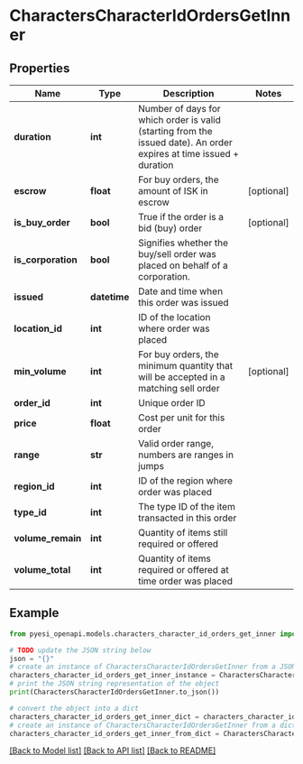 # CharactersCharacterIdOrdersGetInner


## Properties

Name | Type | Description | Notes
------------ | ------------- | ------------- | -------------
**duration** | **int** | Number of days for which order is valid (starting from the issued date). An order expires at time issued + duration | 
**escrow** | **float** | For buy orders, the amount of ISK in escrow | [optional] 
**is_buy_order** | **bool** | True if the order is a bid (buy) order | [optional] 
**is_corporation** | **bool** | Signifies whether the buy/sell order was placed on behalf of a corporation. | 
**issued** | **datetime** | Date and time when this order was issued | 
**location_id** | **int** | ID of the location where order was placed | 
**min_volume** | **int** | For buy orders, the minimum quantity that will be accepted in a matching sell order | [optional] 
**order_id** | **int** | Unique order ID | 
**price** | **float** | Cost per unit for this order | 
**range** | **str** | Valid order range, numbers are ranges in jumps | 
**region_id** | **int** | ID of the region where order was placed | 
**type_id** | **int** | The type ID of the item transacted in this order | 
**volume_remain** | **int** | Quantity of items still required or offered | 
**volume_total** | **int** | Quantity of items required or offered at time order was placed | 

## Example

```python
from pyesi_openapi.models.characters_character_id_orders_get_inner import CharactersCharacterIdOrdersGetInner

# TODO update the JSON string below
json = "{}"
# create an instance of CharactersCharacterIdOrdersGetInner from a JSON string
characters_character_id_orders_get_inner_instance = CharactersCharacterIdOrdersGetInner.from_json(json)
# print the JSON string representation of the object
print(CharactersCharacterIdOrdersGetInner.to_json())

# convert the object into a dict
characters_character_id_orders_get_inner_dict = characters_character_id_orders_get_inner_instance.to_dict()
# create an instance of CharactersCharacterIdOrdersGetInner from a dict
characters_character_id_orders_get_inner_from_dict = CharactersCharacterIdOrdersGetInner.from_dict(characters_character_id_orders_get_inner_dict)
```
[[Back to Model list]](../README.md#documentation-for-models) [[Back to API list]](../README.md#documentation-for-api-endpoints) [[Back to README]](../README.md)


